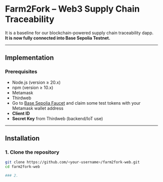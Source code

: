 # Farm2Fork – Web3 Supply Chain Traceability

It is a baseline for our blockchain-powered supply chain traceability dapp.  
**It is now fully connected into Base Sepolia Testnet.**

---

## Implementation

### Prerequisites
- Node.js (version ≥ 20.x)
- npm (version ≥ 10.x)
- Metamask
- Thirdweb
- Go to [Base Sepolia Faucet](https://www.alchemy.com/faucets/base-sepolia) and claim some test tokens with your Metamask wallet address
- **Client ID**
- **Secret Key** from Thirdweb (backend/IoT use)

---

## Installation

### 1. Clone the repository
```bash
git clone https://github.com/<your-username>/farm2fork-web.git
cd farm2fork-web

### 2. 
